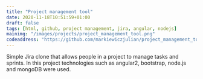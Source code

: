 ```yaml
---
title: "Project management tool"
date: 2020-11-18T10:51:59+01:00
draft: false
tags: [html, github, project management, jira, angular, nodejs]
mainimg: "/images/projects/project_management_tool.png"
codeaddress: "https://github.com/markiewiczjulian/project_management_tool"
---
```


Simple Jira clone that allows people in a project to manage tasks and sprints. In this project technologies such as angular2, bootstrap, node.js and mongoDB were used.
